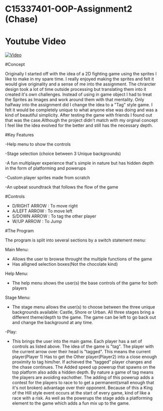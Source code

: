 # C15337401-OOP-Assignment2 (Chase)

# Youtube Video


[![Video](http://img.youtube.com/vi/KtCRVH68Xo0/0.jpg)](http://www.youtube.com/watch?v=KtCRVH68Xo0&feature=youtu.be)

#Concept

Originally I started off with the idea of a 2D fighting game using the sprites I like to make in my spare time. I really enjoyed making the sprites and felt it would give originality and a sense of me into the assignment. The chrarcter design took a lot of time outside processing but translating them into it created it's own challenges. Instead of using in game object I had to treat the Sprites as Images and work around them with that mentality. Only halfway into the assignment did I change the idea to a "Tag" style game. I felt it would be completely unique to what anyone else was doing and was a kind of beautiful simplicity. After testing the game with friends I found out that was the case.Although the project didn't match with my orginal concept I feel like the idea evolved for the better and still has the necessary depth.

#Key Features

-Help menu to show the controls

-Stage selection (choice between 3 Unique backgrounds)

-A fun multiplayer experience that's simple in nature but has hidden depth in the form of platforming and powerups

-Custom player sprites made from scratch

-An upbeat soundtrack that follows the flow of the game

#Controls

- D/RIGHT ARROW : To move right
- A/LEFT ARROW : To move left
- S/DOWN ARROW : To tag the other player
- W/UP ARROW : To Jump

#The Program

The program is split into several sections by a switch statement menu:

Main Menu:
- Allows the user to browse throught the multiple functions of the game
- Has alligned selection boxes(Not the chocolate kind)

Help Menu:
- The help menu shows the user(s) the base controls of the game for both players

Stage Menu:
- The stage menu allows the user(s) to choose between the three unique backgrounds available: Castle, Shore or Urban. All three stages bring a different theme/depth to the game. The game can be left to go back out and change the background at any time.

-Play:
- This brings the user into the main game. Each player has a set of controls as listed above. The idea of the game is "tag". The player with the current arrow over their head is "tagged". This means the current player(Player 1) Has to get the Other player(Player2) into a close enough proximity to tag him/her. If achieved the "tagged" player changes and the chase continues. The Added speed up powerup that spawns on the top platform also adds a hidden depth. By nature a game of tag means the players are avoiding eachother. The adding of this powerup adds a contest for the players to race to to get a permanent(small enough that it's not broken) advantage over their opponent. Because of this a King of the Hill style event occurs at the start of every game, kind of like  a race with a risk. As well as the powerups the stage adds a platforming element to the game which adds a fun mix up to the game.




